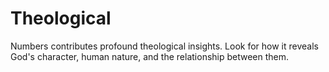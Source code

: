 # Theological

Numbers contributes profound theological insights. Look for how it reveals God's character, human nature, and the relationship between them.

